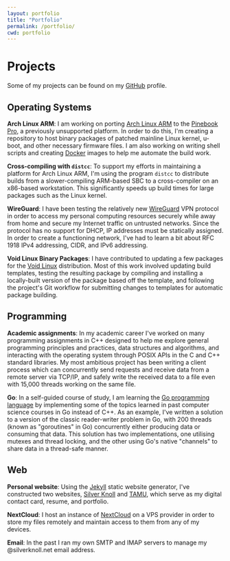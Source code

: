 ```yaml
---
layout: portfolio
title: "Portfolio"
permalink: /portfolio/
cwd: portfolio
---
```

# Projects
Some of my projects can be found on my [GitHub](https://github.com/signaryk) profile.

## Operating Systems
**Arch Linux ARM**: I am working on porting [Arch Linux ARM](https://archlinuxarm.org) to the 
[Pinebook Pro](https://www.pine64.org/pinebook-pro/), a previously unsupported
platform. In order to do this, I'm creating a repository to host binary packages of patched mainline Linux 
kernel, u-boot, and other necessary firmware files. I am also working on writing shell scripts and creating
[Docker](https://www.docker.com) images to help me automate the build work.

**Cross-compiling with `distcc`**: To support my efforts in maintaining a platform for Arch Linux ARM, I'm
using the program `distcc` to distribute builds from a slower-compiling ARM-based SBC to a cross-compiler
on an x86-based workstation. This significantly speeds up build times for large packages such as the Linux
kernel.

**WireGuard**: I have been testing the relatively new [WireGuard](https://wireguard.com) 
VPN protocol in order to access my personal
computing resources securely while away from home and secure my Internet traffic on untrusted networks. Since
the protocol has no support for DHCP, IP addresses must be statically assigned. In order to create a
functioning network, I've had to learn a bit about RFC 1918 IPv4 addressing, CIDR, and IPv6 addressing. 

**Void Linux Binary Packages**: I have contributed to updating a few packages for the 
[Void Linux](https://voidlinux.org) distribution.
Most of this work involved updating build templates, testing the resulting package by compiling and installing
a locally-built version of the package based off the template, and following the project's Git workflow for
submitting changes to templates for automatic package building. 

## Programming
**Academic assignments**: In my academic career I've worked on many programming assignments in C++ designed
to help me explore general programming principles and practices, data structures and algorithms, and 
interacting with the operating system through POSIX APIs in the C and C++ standard libraries. My most ambitious
project has been writing a client process which can concurrently send requests and receive data from a remote 
server via TCP/IP, and safely write the received data to a file even with 15,000 threads working on the same
file.

**Go**: In a self-guided course of study, I am learning the [Go programming language](https://golang.org) 
by implementing some of the topics learned in past computer science courses in Go instead of C++. As an
example, I've written a solution to a version of the classic reader-writer problem in Go, with 200 threads
(known as "goroutines" in Go) concurrently either producing data or consuming that data. This solution has
two implementations, one utilising mutexes and thread locking, and the other using Go's native "channels"
to share data in a thread-safe manner.  

## Web
**Personal website**: Using the [Jekyll](https://github.com/jekyll/jekyll) static website generator, I've 
constructed two websites, 
[Silver Knoll](https://silverknoll.net) and [TAMU](http://people.tamu.edu/~william.luke21), which serve as my
digital contact card, resume, and portfolio.

**NextCloud**: I host an instance of [NextCloud](https://nextcloud.com) on a VPS provider in order to store 
my files remotely and maintain access to them from any of my devices.

**Email**: In the past I ran my own SMTP and IMAP servers to manage my @silverknoll.net email address.
